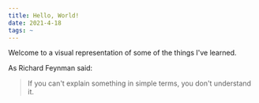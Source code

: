 ```yaml
---
title: Hello, World!
date: 2021-4-18
tags: ~
---
```

Welcome to a visual representation of some of the things I've learned.

As Richard Feynman said:

> If you can't explain something in simple terms, you don't understand it.